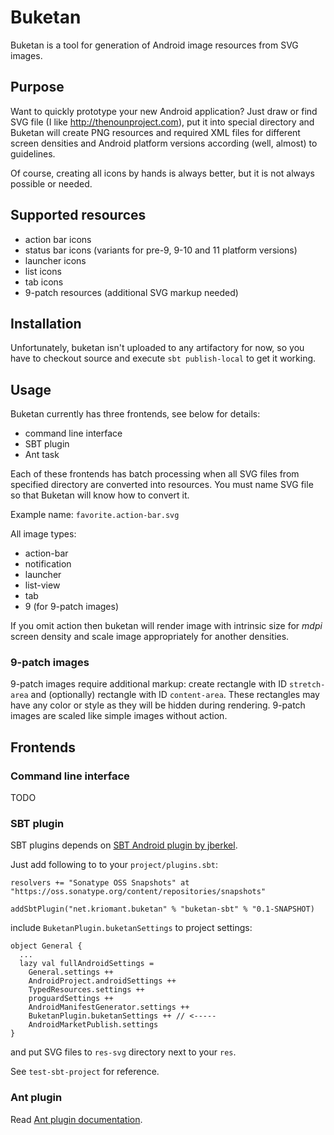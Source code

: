 # Buketan

Buketan is a tool for generation of Android image resources from SVG images.

## Purpose

Want to quickly prototype your new Android application? Just draw or find SVG file (I like http://thenounproject.com), put it into special directory and Buketan will create PNG resources and required XML files for different screen densities and Android platform versions according (well, almost) to guidelines.

Of course, creating all icons by hands is always better, but it is not always possible or needed.

## Supported resources

* action bar icons
* status bar icons (variants for pre-9, 9-10 and 11 platform versions)
* launcher icons
* list icons
* tab icons
* 9-patch resources (additional SVG markup needed)

## Installation

Unfortunately, buketan isn't uploaded to any artifactory for now, so you have to checkout source and execute `sbt publish-local` to get it working.

## Usage

Buketan currently has three frontends, see below for details:
* command line interface
* SBT plugin
* Ant task

Each of these frontends has batch processing when all SVG files from specified directory are converted into resources. You must name SVG file so that Buketan will know how to convert it.

Example name: `favorite.action-bar.svg`

All image types:
* action-bar
* notification
* launcher
* list-view
* tab
* 9 (for 9-patch images)

If you omit action then buketan will render image with intrinsic size for *mdpi* screen density and scale image appropriately for another densities.

### 9-patch images

9-patch images require additional markup: create rectangle with ID `stretch-area` and (optionally) rectangle with ID `content-area`. These rectangles may have any color or style as they will be hidden during rendering.
9-patch images are scaled like simple images without action.

## Frontends

### Command line interface

TODO

### SBT plugin

SBT plugins depends on [SBT Android plugin by jberkel](https://github.com/jberkel/android-plugin).

Just add following to  to your `project/plugins.sbt`:

    resolvers += "Sonatype OSS Snapshots" at "https://oss.sonatype.org/content/repositories/snapshots"

    addSbtPlugin("net.kriomant.buketan" % "buketan-sbt" % "0.1-SNAPSHOT)

include `BuketanPlugin.buketanSettings` to project settings:

    object General {
      ...
      lazy val fullAndroidSettings =
        General.settings ++
        AndroidProject.androidSettings ++
        TypedResources.settings ++
        proguardSettings ++
        AndroidManifestGenerator.settings ++
        BuketanPlugin.buketanSettings ++ // <-----
        AndroidMarketPublish.settings
    }

and put SVG files to `res-svg` directory next to your `res`.

See `test-sbt-project` for reference.

### Ant plugin

Read [Ant plugin documentation](ant-plugin/README.md).


